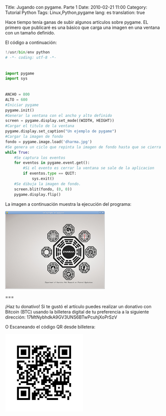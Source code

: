 Title: Jugando con pygame. Parte 1
Date: 2010-02-21 11:00
Category: Tutorial Python
Tags: Linux,Python,pygame
lang: es
translation: true


Hace tiempo tenía ganas de subir algunos artículos sobre pygame. EL primero que publicaré es una básico que carga una imagen en una ventana con un tamaño definido.

El código a continuación:


```python
!/usr/bin/env python
# -*- coding: utf-8 -*-
 

import pygame
import sys


ANCHO = 800
ALTO = 600
#Iniciar pygame
pygame.init()
#Generar la ventana con el ancho y alto definido
screen = pygame.display.set_mode((WIDTH, HEIGHT))
#Cargar el titulo de la ventana
pygame.display.set_caption("Un ejemplo de pygame")
#Cargar la imagen de fondo
fondo = pygame.image.load('dharma.jpg')
#Se genera un ciclo que repinta la imagen de fondo hasta que se cierra la ventana.
while True:
    #Se captura los eventos 
    for eventos in pygame.event.get():
        #Si el evento es cerrar la ventana se sale de la aplicacion
        if eventos.type == QUIT:
            sys.exit()
    #Se dibuja la imagen de fondo.
    screen.blit(fondo, (0, 0))
    pygame.display.flip()


```

La imagen a continuación muestra la ejecución del programa:


![Tutorial 1 pygame 1](./images/tutorialpygame1-1.png)


===

¡Haz tu donativo!
Si te gustó el artículo puedes realizar un donativo con Bitcoin (BTC)
usando la billetera digital de tu preferencia a la siguiente
dirección: 17MtNybhdkA9GV3UNS6BTwPcuhjXoPrSzV

O Escaneando el código QR desde billetera:

![17MtNybhdkA9GV3UNS6BTwPcuhjXoPrSzV](./images/17MtNybhdkA9GV3UNS6BTwPcuhjXoPrSzV.png)